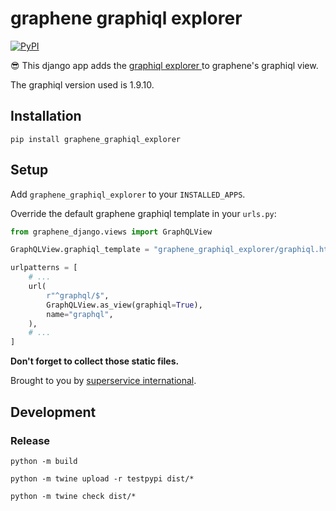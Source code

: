 # graphene graphiql explorer

[![PyPI](https://img.shields.io/pypi/v/graphene_graphiql_explorer)](https://pypi.org/project/graphene-graphiql-explorer/)

😎 This django app adds the [ graphiql explorer ](https://github.com/OneGraph/graphiql-explorer) to graphene's graphiql view.

The graphiql version used is 1.9.10.

## Installation

`pip install graphene_graphiql_explorer`

## Setup

Add `graphene_graphiql_explorer` to your `INSTALLED_APPS`.

Override the default graphene graphiql template in your `urls.py`:

```python
from graphene_django.views import GraphQLView

GraphQLView.graphiql_template = "graphene_graphiql_explorer/graphiql.html"

urlpatterns = [
    # ...
    url(
        r"^graphql/$",
        GraphQLView.as_view(graphiql=True),
        name="graphql",
    ),
    # ...
]
```

**Don't forget to collect those static files.**

Brought to you by [superservice international](https://superservice-international.com).

## Development

### Release

`python -m build`

`python -m twine upload -r testpypi dist/*`

`python -m twine check dist/*`